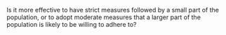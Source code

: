 Is it more effective to have strict measures followed by a small part of the population, or to adopt moderate measures that a larger part of the population is likely to be willing to adhere to?